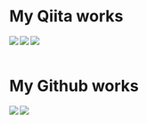 # My Qiita works
<a href="http://qiita.com/guevara-net">
  <img align="left" src="https://qiita-badge.apiapi.app/s/guevara-net/posts.svg" />
</a>
<a href="http://qiita.com/guevara-net">
  <img align="left" src="https://qiita-badge.apiapi.app/s/guevara-net/contributions.svg" />
</a>
<a href="http://qiita.com/guevara-net">
  <img align="left" src="https://qiita-badge.apiapi.app/s/guevara-net/followers.svg" />
</a>

<br />
<br />

# My Github works
<a href="https://github.com/taka-guevara">
  <img align="left" src="https://github-readme-stats.vercel.app/api?username=taka-guevara&theme=cobalt&show_icons=true" />
</a>
<a href="https://github.com/taka-guevara">
  <img align="left" src="https://github-readme-stats.vercel.app/api/top-langs/?username=taka-guevara&theme=cobalt" />
</a>
<!--
**taka-guevara/taka-guevara** is a ✨ _special_ ✨ repository because its `README.md` (this file) appears on your GitHub profile.

Here are some ideas to get you started:

- 🔭 I’m currently working on ...
- 🌱 I’m currently learning ...
- 👯 I’m looking to collaborate on ...
- 🤔 I’m looking for help with ...
- 💬 Ask me about ...
- 📫 How to reach me: ...
- 😄 Pronouns: ...
- ⚡ Fun fact: ...
-->
